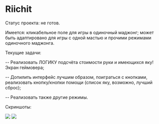 # Riichit

Статус проекта: не готов.

Имеется: кликабельное поле для игры в одиночный маджонг; может быть адаптировано для игры с одной мастью и прочими режимами одиночного маджонга.

Текущие задачи:

-- Реализовать ЛОГИКУ подсчёта стоимости руки и имеющихся яку! Экран геймовера;

-- Допилить интерфейс лучшим образом, поиграться с кнопками, реализовать кнопку/кнопки помощи (список яку, возможно, лучший сброс);

-- Реализовать также другие режимы.

Скриншоты:

<img src="https://i.imgur.com/L09BW0q.png">

<img src="https://i.imgur.com/R5opJ7r.png">
